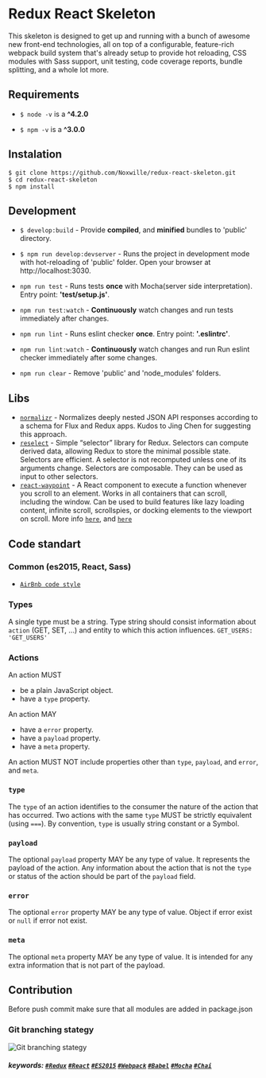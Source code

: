 # Redux React Skeleton
This skeleton is designed to get up and running with a bunch of awesome new front-end technologies, all on top of a configurable, feature-rich webpack build system that's already setup to provide hot reloading, CSS modules with Sass support, unit testing, code coverage reports, bundle splitting, and a whole lot more.

## Requirements
- ``` $ node -v ``` is a **^4.2.0**

- ``` $ npm -v ``` is a **^3.0.0**


## Instalation
```
$ git clone https://github.com/Noxwille/redux-react-skeleton.git
$ cd redux-react-skeleton
$ npm install 
```


## Development

- ``` $ develop:build ``` - Provide **compiled**, and **minified** bundles to 'public' directory.

- ``` $ npm run develop:devserver ``` - Runs the project in development mode with hot-reloading of 'public' folder. Open your browser at http://localhost:3030.

- ``` npm run test ``` - Runs tests **once** with Mocha(server side interpretation). Entry point: **'test/setup.js'**.

- ``` npm run test:watch ``` - **Continuously** watch changes and run tests immediately after changes.

- ``` npm run lint ``` - Runs eslint checker **once**. Entry point: **'.eslintrc'**.

- ``` npm run lint:watch ``` - **Continuously** watch changes and run Run eslint checker immediately after some changes.

- ``` npm run clear ``` - Remove 'public' and 'node_modules' folders.


## Libs
- [`normalizr`](https://github.com/paularmstrong/normalizr) - Normalizes deeply nested JSON API responses according to a schema for Flux and Redux apps.
Kudos to Jing Chen for suggesting this approach.
- [`reselect`](https://github.com/reactjs/reselect) - Simple “selector” library for Redux.
Selectors can compute derived data, allowing Redux to store the minimal possible state.
Selectors are efficient. A selector is not recomputed unless one of its arguments change.
Selectors are composable. They can be used as input to other selectors.
- [`react-waypoint`](https://github.com/brigade/react-waypoint) - A React component to execute a function whenever you scroll to an element. Works in all containers that can scroll, including the window. Can be used to build features like lazy loading content, infinite scroll, scrollspies, or docking elements to the viewport on scroll. More info [`here`](http://brigade.github.io/react-waypoint/), and [`here`](https://medium.com/brigade-engineering/to-infinity-and-beyond-with-react-waypoint-cb5ba46a9150#.ox4qn8r6n)



## Code standart
### Common (es2015, React, Sass)
- [`AirBnb code style`](https://github.com/airbnb/javascript)

### Types
A single type must be a string.
Type string  should consist information about `action` (GET, SET, ...) and entity to which this action influences.
``` GET_USERS: 'GET_USERS' ```

### Actions

An action MUST

- be a plain JavaScript object.
- have a `type` property.

An action MAY

- have a `error` property.
- have a `payload` property.
- have a `meta` property.

An action MUST NOT include properties other than `type`, `payload`, and `error`, and `meta`.

### `type`

The `type` of an action identifies to the consumer the nature of the action that has occurred. Two actions with the same `type` MUST be strictly equivalent (using `===`). By convention, `type` is usually string constant or a Symbol.

### `payload`

The optional `payload` property MAY be any type of value. It represents the payload of the action. Any information about the action that is not the `type` or status of the action should be part of the `payload` field.

### `error`

The optional `error` property MAY be any type of value. Object if error exist or `null` if error not exist.

### `meta`

The optional `meta` property MAY be any type of value. It is intended for any extra information that is not part of the payload.


## Contribution
Before push commit make sure that all modules are added in package.json

### Git branching stategy
![Git branching stategy](https://s32.postimg.org/3t15v0lhx/Git_branching_model.jpg)

##### keywords:  [`#Redux`](https://github.com/rackt/redux) [`#React`](https://facebook.github.io/react/) [`#ES2015`](http://www.ecma-international.org/ecma-262/6.0/) [`#Webpack`](https://webpack.github.io) [`#Babel`](https://babeljs.io) [`#Mocha`](https://mochajs.org) [`#Chai`](http://chaijs.com)
